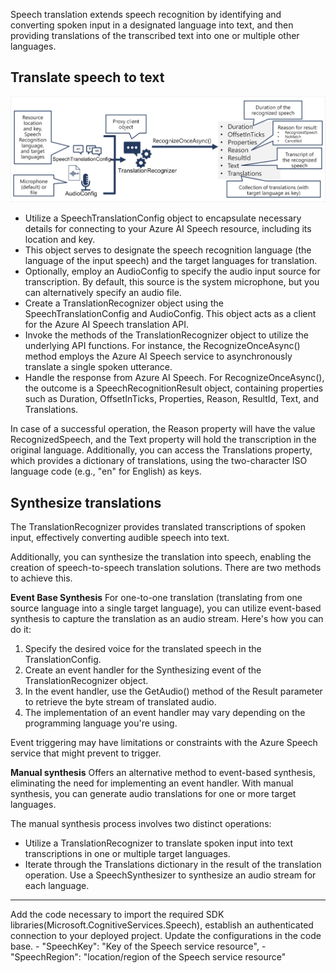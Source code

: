 Speech translation extends speech recognition by identifying and converting spoken input in a designated language into text, and then providing translations of the transcribed text into one or multiple other languages.

## Translate speech to text
![translatespeechtotext](images/translate-speech-small.png)

- Utilize a SpeechTranslationConfig object to encapsulate necessary details for connecting to your Azure AI Speech resource, including its location and key.
- This object serves to designate the speech recognition language (the language of the input speech) and the target languages for translation.
- Optionally, employ an AudioConfig to specify the audio input source for transcription. By default, this source is the system microphone, but you can alternatively specify an audio file.
- Create a TranslationRecognizer object using the SpeechTranslationConfig and AudioConfig. This object acts as a client for the Azure AI Speech translation API.
- Invoke the methods of the TranslationRecognizer object to utilize the underlying API functions. For instance, the RecognizeOnceAsync() method employs the Azure AI Speech service to asynchronously translate a single spoken utterance.
- Handle the response from Azure AI Speech. For RecognizeOnceAsync(), the outcome is a SpeechRecognitionResult object, containing properties such as Duration, OffsetInTicks, Properties, Reason, ResultId, Text, and Translations.

In case of a successful operation, the Reason property will have the value RecognizedSpeech, and the Text property will hold the transcription in the original language. Additionally, you can access the Translations property, which provides a dictionary of translations, using the two-character ISO language code (e.g., "en" for English) as keys.

## Synthesize translations
The TranslationRecognizer provides translated transcriptions of spoken input, effectively converting audible speech into text.

Additionally, you can synthesize the translation into speech, enabling the creation of speech-to-speech translation solutions. There are two methods to achieve this.

**Event Base Synthesis**
For one-to-one translation (translating from one source language into a single target language), you can utilize event-based synthesis to capture the translation as an audio stream. Here's how you can do it:

1. Specify the desired voice for the translated speech in the TranslationConfig.
2. Create an event handler for the Synthesizing event of the TranslationRecognizer object.
3. In the event handler, use the GetAudio() method of the Result parameter to retrieve the byte stream of translated audio.
4. The implementation of an event handler may vary depending on the programming language you're using.

Event triggering may have limitations or constraints with the Azure Speech service that might prevent to trigger.

**Manual synthesis** 
Offers an alternative method to event-based synthesis, eliminating the need for implementing an event handler. With manual synthesis, you can generate audio translations for one or more target languages.

The manual synthesis process involves two distinct operations:
- Utilize a TranslationRecognizer to translate spoken input into text transcriptions in one or multiple target languages.
- Iterate through the Translations dictionary in the result of the translation operation. Use a SpeechSynthesizer to synthesize an audio stream for each language.

------------------------------------------------------------------------------------------

Add the code necessary to import the required SDK libraries(Microsoft.CognitiveServices.Speech), establish an authenticated connection to your deployed project. Update the configurations in the code base.
    - "SpeechKey": "Key of the Speech service resource",
    - "SpeechRegion": "location/region of the  Speech service resource"

